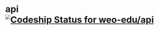 api [ ![Codeship Status for weo-edu/api](https://codeship.io/projects/5ea74b10-d3d8-0131-d8f1-1e288f46ec02/status?branch=master)](https://codeship.io/projects/23521)
===
